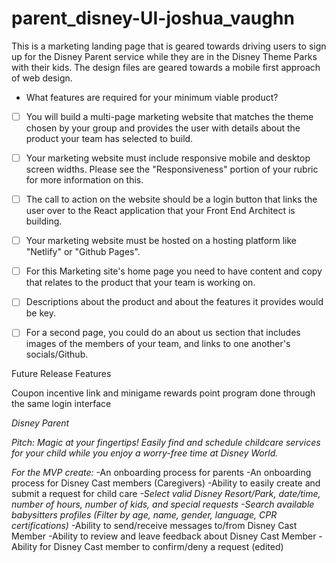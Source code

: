 # parent_disney-UI-joshua_vaughn
This is a marketing landing page that is geared towards driving users to sign up for the Disney Parent service while they are in the Disney Theme Parks with their kids.
The design files are geared towards a mobile first approach of web design.



- What features are required for your minimum viable product?

- [ ]  You will build a multi-page marketing website that matches the theme chosen by your group and provides the user with details about the product your team has selected to build.
- [ ]  Your marketing website must include responsive mobile and desktop screen widths. Please see the "Responsiveness" portion of your rubric for more information on this.
- [ ]  The call to action on the website should be a login button that links the user over to the React application that your Front End Architect is building.
- [ ]  Your marketing website must be hosted on a hosting platform like "Netlify" or "Github Pages".
- [ ]  For this Marketing site's home page you need to have content and copy that relates to the product that your team is working on.
- [ ]  Descriptions about the product and about the features it provides would be key.
- [ ]  For a second page, you could do an about us section that includes images of the members of your team, and links to one another's socials/Github.




Future Release Features

Coupon incentive link and minigame
rewards point program done through the same login interface 



*Disney Parent*

_Pitch: Magic at your fingertips! Easily find and schedule childcare services for your child while you enjoy a worry-free time at Disney World._

*For the MVP create:*
-An onboarding process for parents
-An onboarding process for Disney Cast members (Caregivers)
-Ability to easily create and submit a request for child care
   _-Select valid Disney Resort/Park, date/time, number of hours, number of kids, and special requests_
   _-Search available babysitters profiles (Filter by age, name, gender, language, CPR certifications)_
-Ability to send/receive messages to/from Disney Cast Member
-Ability to review and leave feedback about Disney Cast Member
-Ability for Disney Cast member to confirm/deny a request (edited) 


